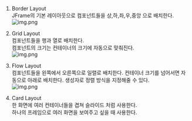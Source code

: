 1. Border Layout  
JFrame의 기본 레이아웃으로 컴포넌트들을 상,하,좌,우,중앙 으로 배치한다.  
![img.png](https://s3-us-west-2.amazonaws.com/secure.notion-static.com/34ce0687-8e7e-435a-8292-8822d5df3d9f/img.png)
  
  
2. Grid Layout  
컴포넌트들을 행과 열로 배치한다.  
컴포넌트의 크기는 컨테이너의 크기에 자동으로 맞춰진다.  
![img.png](https://s3-us-west-2.amazonaws.com/secure.notion-static.com/66a962de-dd5b-4064-999c-b3d6074da10c/img.png)  
  
3. Flow Layout    
컴포넌트들을 왼쪽에서 오른쪽으로 일렬로 배치한다. 컨테이너 크기를 넘어서면 자동으로 아래로 배치한다. 생성자로 정렬 방식을 지정해줄 수 있다.  
![img.png](https://s3-us-west-2.amazonaws.com/secure.notion-static.com/8c88cfdd-8a61-4c43-8e68-d81096b35d23/img.png)  
  
4. Card Layout  
한 화면에 여러 컨테이너들을 겹쳐 슬라이드 처럼 사용한다.   
하나의 프레임으로 여러 화면을 보여주고 싶을 때 사용한다.  

